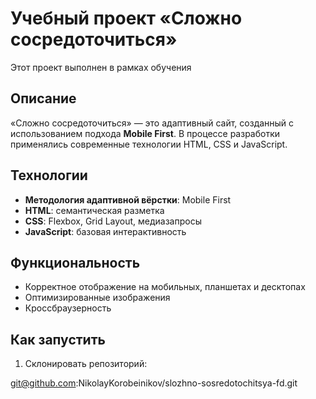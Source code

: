 # Учебный проект «Сложно сосредоточиться»  

Этот проект выполнен в рамках обучения 

## Описание  
«Сложно сосредоточиться» — это адаптивный сайт, созданный с использованием подхода **Mobile First**. В процессе разработки применялись современные технологии HTML, CSS и JavaScript.  

## Технологии  
- **Методология адаптивной вёрстки**: Mobile First  
- **HTML**: семантическая разметка  
- **CSS**: Flexbox, Grid Layout, медиазапросы  
- **JavaScript**: базовая интерактивность  

## Функциональность  
- Корректное отображение на мобильных, планшетах и десктопах  
- Оптимизированные изображения  
- Кроссбраузерность  

## Как запустить  
1. Склонировать репозиторий:  

git@github.com:NikolayKorobeinikov/slozhno-sosredotochitsya-fd.git